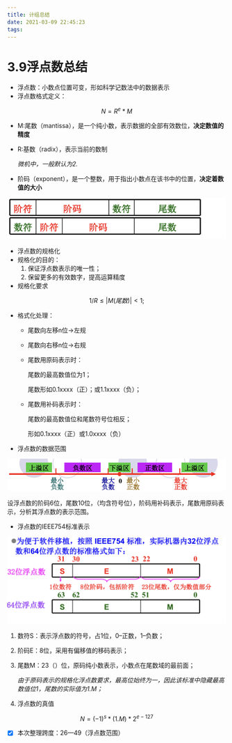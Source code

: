 ```yaml
---
title: 计组总结
date: 2021-03-09 22:45:23
tags:
---
```

# 3.9浮点数总结

- 浮点数：小数点位置可变，形如科学记数法中的数据表示
- 浮点数格式定义：

$$
N=R^{e}*M
$$



- M:尾数（mantissa），是一个纯小数，表示数据的全部有效数位，**决定数值的精度**

- R:基数（radix），表示当前的数制

  *微机中，一般默认为2.*

- 阶码（exponent），是一个整数，用于指出小数点在该书中的位置，**决定着数值的大小**

![3%209%E6%B5%AE%E7%82%B9%E6%95%B0%E6%80%BB%E7%BB%93%20907f9d17d15f46d2acf1f735e4cdbebe/97F361BA-2B31-44DF-A104-6AF3F8A59CCC.jpeg](3%209%E6%B5%AE%E7%82%B9%E6%95%B0%E6%80%BB%E7%BB%93%20907f9d17d15f46d2acf1f735e4cdbebe/97F361BA-2B31-44DF-A104-6AF3F8A59CCC.jpeg)

- 浮点数的规格化
- 规格化的目的：
  1. 保证浮点数表示的唯一性；
  2. 保留更多的有效数字，提高运算精度
- 规格化要求

$$
1/R≤|M(尾数)|<1;
$$



- 格式化处理：

  - 尾数向左移n位→左规

  - 尾数向右移n位→右规

  - 尾数用原码表示时：

    尾数的最高数值位为1；

    尾数形如0.1xxxx（正）；或1.1xxxx（负）；

  - 尾数用补码表示时：

    尾数的最高数值位和尾数符号位相反；

    形如0.1xxxx（正）或1.0xxxx（负）

- 浮点数的数据范围

![3%209%E6%B5%AE%E7%82%B9%E6%95%B0%E6%80%BB%E7%BB%93%20907f9d17d15f46d2acf1f735e4cdbebe/E334085C-AE49-4FCE-9498-B5791926522C.jpeg](3%209%E6%B5%AE%E7%82%B9%E6%95%B0%E6%80%BB%E7%BB%93%20907f9d17d15f46d2acf1f735e4cdbebe/E334085C-AE49-4FCE-9498-B5791926522C.jpeg)

设浮点数的阶码6位，尾数10位，（均含符号位），阶码用补码表示，尾数用原码表示，分析其浮点数的表示范围。

- 浮点数的IEEE754标准表示

![3%209%E6%B5%AE%E7%82%B9%E6%95%B0%E6%80%BB%E7%BB%93%20907f9d17d15f46d2acf1f735e4cdbebe/4A0C494A-1351-4F2B-AD54-65077AF2FBA3.jpeg](3%209%E6%B5%AE%E7%82%B9%E6%95%B0%E6%80%BB%E7%BB%93%20907f9d17d15f46d2acf1f735e4cdbebe/4A0C494A-1351-4F2B-AD54-65077AF2FBA3.jpeg)

1. 数符S：表示浮点数的符号，占1位，0–正数，1–负数；

2. 阶码E：8位，采用有偏移值的移码表示；

3. 尾数M：23（）位，原码纯小数表示，小数点在尾数域的最前面；

   *由于原码表示的规格化浮点数要求，最高位始终为一，因此该标准中隐藏最高数值位1，尾数的实际值为1.M；*

4. 浮点数的真值

$$ 
 N=(-1)^{s}*(1.M)*2^{e-127} 
$$



- [x] 本次整理跨度：26—49（浮点数范围）


